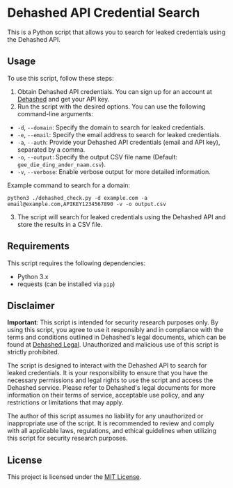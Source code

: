 # Dehashed API Credential Search

This is a Python script that allows you to search for leaked credentials using the Dehashed API.

## Usage

To use this script, follow these steps:

1. Obtain Dehashed API credentials. You can sign up for an account at [Dehashed](https://dehashed.com/) and get your API key.
2. Run the script with the desired options. You can use the following command-line arguments:

- `-d`, `--domain`: Specify the domain to search for leaked credentials.
- `-e`, `--email`: Specify the email address to search for leaked credentials.
- `-a`, `--auth`: Provide your Dehashed API credentials (email and API key), separated by a comma.
- `-o`, `--output`: Specify the output CSV file name (Default: `gee_die_ding_ander_naam.csv`).
- `-v`, `--verbose`: Enable verbose output for more detailed information.

Example command to search for a domain:

<pre><code>python3 ./dehashed_check.py -d example.com -a email@example.com,APIKEY1234567890 -v -o output.csv</code></pre>

3. The script will search for leaked credentials using the Dehashed API and store the results in a CSV file.

## Requirements

This script requires the following dependencies:

- Python 3.x
- requests (can be installed via `pip`)

## Disclaimer

**Important**: This script is intended for security research purposes only. By using this script, you agree to use it responsibly and in compliance with the terms and conditions outlined in Dehashed's legal documents, which can be found at [Dehashed Legal](https://www.dehashed.com/legal). Unauthorized and malicious use of this script is strictly prohibited.

The script is designed to interact with the Dehashed API to search for leaked credentials. It is your responsibility to ensure that you have the necessary permissions and legal rights to use the script and access the Dehashed service. Please refer to Dehashed's legal documents for more information on their terms of service, acceptable use policy, and any restrictions or limitations that may apply.

The author of this script assumes no liability for any unauthorized or inappropriate use of the script. It is recommended to review and comply with all applicable laws, regulations, and ethical guidelines when utilizing this script for security research purposes.

## License

This project is licensed under the [MIT License](LICENSE).

